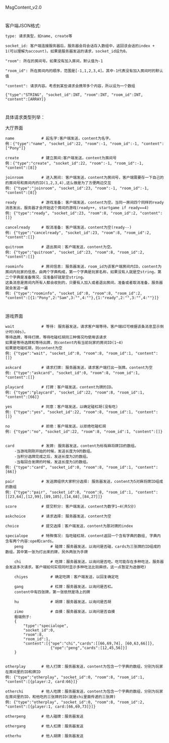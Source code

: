 MsgContent_v2.0
#
客户端JSON格式:

    type: 请求类型，如name, create等

    socket_id: 客户端连接服务器后，服务器会将会话存入数组中，返回该会话的index + 1(可以理解为account)。如果是服务器发送的请求，socket_id设为0。

    "room": 所在的房间号。如果没有加入房间，默认值为-1

    "room_id": 所在房间内的顺序，范围是[-1,1,2,3,4]。其中-1代表没有加入房间时的默认值

    "content": 请求内容。考虑到某些请求会携带多个内容，所以设为一个数组

    {"type":"STRING", "socket_id":INT, "room":INT, "room_id":INT, "content":[ARRAY]}

#
具体请求类型列举：

大厅界面

    name			# 起名字:客户端发送，content为名字。
    例：{"type":"name", "socket_id":22, "room":-1, "room_id":-1, "content":["Pony"]}

	create		    # 建立房间:客户端发送，content为房间号
    例：{"type":"create", "socket_id":22, "room":-1, "room_id":-1, "content":[8]}

	joinroom		# 进入房间: 客户端发送，content为房间号，客户端需要存一下自己的的房间号和房间内的ID(1,2,3,4),这么做是为了方便两边交互
    例: {"type":"joinroom", "socket_id":23, "room":-1, "room_id":-1, "content":[8]}

	ready   		# 游戏准备: 客户端发送，content为空。当同一房间四个同样的ready消息发出，服务器才会开始这个房间的游戏(ready++, startgame if ready==4)
    例: {"type":"ready", "socket_id":23, "room":8, "room_id":2, "content":[]}

    cancelready     # 取消准备: 客户端发送，content为空(ready--)
    例: {"type":"cancelready", "socket_id":23, "room":8, "room_id":2, "content":[]}

	quitroom		# 退出房间：客户端发送，content为空。
    例: {"type":"quitroom", "socket_id":23, "room":8, "room_id":2, "content":[]}
    
    roominfo        # 房间信息: 服务器发送，room_id为该客户端房间内ID，content为房间内玩家的信息。由两个字典构成，第一个字典是玩家名称，如果没有人就是空string，第二个字典是准备情况，没准备好就是空string。
    这条消息是房间内所有人都会收到的，只要有人加入或者退出房间，准备或者取消准备，服务器就会发送一遍
    例: {"type":"roominfo", "socket_id":0, "room":8, "room_id":2, "content":[{1:"Pony",2:"Sam",3:"",4:""},{1:"ready",2:"",3:"",4:""}]}
    
#
游戏界面

    wait            # 等待: 服务器发送，请求客户端等待，客户端UI可根据该条消息显示倒计时(60s)。
    等待选牌，等待打牌，等待吃碰杠胡同三种情况均使用该请求
    如果是等待选牌和等待出牌，则content内有当前玩家的房间ID(1~4)
    如果是吃碰杠胡，则content为空
    例: {"type":"wait", "socket_id":0, "room":8, "room_id":1, "content":[]}

    askcard         # 请求打牌: 服务器发送，请求客户端打出一张牌。content为空
    例: {"type":"askcard", "socket_id":0, "room":8, "room_id":1, "content":[]}

    playcard		# 打牌：客户端发送，content为牌的ID。
    例: {"type":"playcard", "socket_id":22, "room":8, "room_id":1, "content":[66]}

	yes				# 同意：客户端发送，以确定碰杠胡(没有吃)
    例: {"type":"yes", "socket_id":22, "room":8, "room_id":1, "content":[]}

	no				# 拒绝：客户端发送，以拒绝吃碰杠胡
    例: {"type":"no", "socket_id":22, "room":8, "room_id":1, "content":[]}

    
    card            # 发牌: 服务器发送，content为标有麻将牌ID的数组。
        -当游戏刚刚开始的时候，发送长度为9的数组。
        -当积分选牌完成之后，发送长度为2的数组。
        -当每回合发牌的时候，发送长度为1的数组。
    例: {"type":"card", "socket_id":0, "room":8, "room_id":1, "content":[66]}

    pair            # 发送牌组供大家积分选择: 服务器发送，content为5对麻将牌ID组成的数组
    例: {"type":"pair", "socket_id":0, "room":8, "room_id":1, "content":[[23,64],[12,99],[89,105],[14,68],[84,27]]}

    score           # 提交积分: 客户端发送，content为数字1~4(共5分)

    askchoice       # 请求选择: 服务器发送，content为空

    choice          # 提交选择：客户端发送，content为那对牌的index

    specialope      # 特殊情况: 指吃碰杠胡，content返回一个含有字典的数组, 字典内含有两个内容:ope和cards。
        peng    		# 碰牌：服务器发送，以询问是否碰，cards为三张牌的ID组成的数组，其中第一张为打出来的牌，另外两张为手牌

        chi         	# 吃牌：服务器发送，以询问是否吃。吃可能存在多种吃法，服务器会发送多次请求。客户端如何实现同时显示多种吃法比较麻烦，这一点暂定为选做吧)

        chiyes          # 确定吃牌：客户端发送，以回复确定吃

	    gang        	# 杠牌：服务器发送，以询问是否杠。
        content中有四张牌，第一张依然是场上的牌

	    hu  			# 胡牌：服务器发送，以询问是否胡

	    zimo			# 自摸：服务器发送，以询问是否自摸
        极端例子:
        {
            "type":"specialope",
            "socket_id":0,
            "room":8,
            "room_id":1,
            "content":[{"ope":"chi","cards":[[66,69,74], [60,63,66]]},
                        {"ope":"peng","cards":[12,45,56]}]
        }


	otherplay		# 他人打牌：服务器发送，content为包含一个字典的数组，分别为玩家在房间里的ID和牌ID
    例: {"type":"otherplay", "socket_id":0, "room":8, "room_id":1, "content":[{player:2, card:66}]}

	otherchi    	# 他人吃牌：服务器发送，content为包含一个字典的数组，分别为玩家在房间里的ID，和他吃的三张牌的ID(就是chi里面传递的三张牌)
    例: {"type":"otherplay", "socket_id":0, "room":8, "room_id":2, "content":[{player:1, card:[66,69,73]}]}

	otherpeng   	# 他人碰牌：服务器发送

	othergang       # 他人杠牌：服务器发送

	otherhu     	# 他人胡牌：服务器发送
